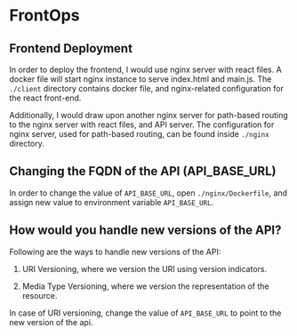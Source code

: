 # FrontOps

## Frontend Deployment

In order to deploy the frontend, I would use nginx server with react files. A docker file will start nginx instance to serve index.html and main.js. The `./client` directory contains docker file, and nginx-related configuration for the react front-end.

Additionally, I would draw upon another nginx server for path-based routing to the nginx server with react files, and API server. The configuration for nginx server, used for path-based routing, can be found inside `./nginx` directory.

## Changing the FQDN of the API (API_BASE_URL)

In order to change the value of `API_BASE_URL`, open `./nginx/Dockerfile`, and assign new value to environment variable `API_BASE_URL`.

## How would you handle new versions of the API?

Following are the ways to handle new versions of the API:

1) URI Versioning, where we version the URI using version indicators.

2) Media Type Versioning, where we version the representation of the resource.

In case of URI versioning, change the value of `API_BASE_URL` to point to the new version of the api.
